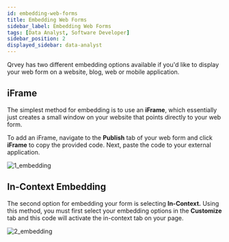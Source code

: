 ```yaml
---
id: embedding-web-forms
title: Embedding Web Forms
sidebar_label: Embedding Web Forms
tags: [Data Analyst, Software Developer]
sidebar_position: 2
displayed_sidebar: data-analyst
---
```

<div style={{textAlign: "justify"}}>

Qrvey has two different embedding options available if you'd like to display your web form on a website, blog, web or mobile application. 

## iFrame
The simplest method for embedding is to use an **iFrame**, which essentially just creates a small window on your website that points directly to your web form. 

To add an iFrame, navigate to the **Publish** tab of your web form and click **iFrame** to copy the provided code. Next, paste the code to your external application.

![1_embedding](https://s3.amazonaws.com/cdn.qrvey.com/documentation_assets/ui-docs/web-forms/3.4.1.4_embedding/1_embedding.png#thumbnail)

## In-Context Embedding
The second option for embedding your form is selecting **In-Context.** Using this method, you must first select your embedding options in the **Customize** tab and this code will activate the in-context tab on your page. 

![2_embedding](https://s3.amazonaws.com/cdn.qrvey.com/documentation_assets/ui-docs/web-forms/3.4.1.4_embedding/2_embedding.png#thumbnail)

</div>
